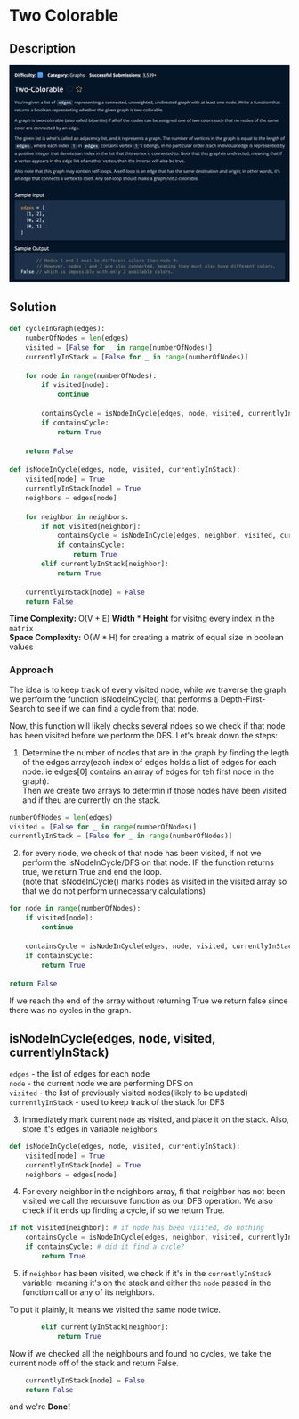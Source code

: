 # Two Colorable

## Description

![description](./desc.png)

## Solution
```py
def cycleInGraph(edges):
    numberOfNodes = len(edges)
    visited = [False for _ in range(numberOfNodes)]
    currentlyInStack = [False for _ in range(numberOfNodes)]

    for node in range(numberOfNodes):
        if visited[node]:
            continue
            
        containsCycle = isNodeInCycle(edges, node, visited, currentlyInStack)
        if containsCycle:
            return True
            
    return False

def isNodeInCycle(edges, node, visited, currentlyInStack):
    visited[node] = True
    currentlyInStack[node] = True
    neighbors = edges[node]
    
    for neighbor in neighbors:
        if not visited[neighbor]:
            containsCycle = isNodeInCycle(edges, neighbor, visited, currentlyInStack)
            if containsCycle:
                return True
        elif currentlyInStack[neighbor]:
            return True

    currentlyInStack[node] = False
    return False
```

**Time Complexity:** O(V + E) **Width** * **Height** for visitng every index in the `matrix`<br/>
**Space Complexity:** O(W * H) for creating a matrix of equal size in boolean values<br/>

### Approach

The idea is to keep track of every visited node, while we traverse the graph we perform the function isNodeInCycle() that performs a Depth-First-Search to see if we can find a cycle from that node. <br> 

Now, this function will likely checks several ndoes so we check if that node has been visited before we perform the DFS. Let's break down the steps:


1. Determine the number of nodes that are in the graph by finding the legth of the edges array(each index of edges holds a list of edges for each node. ie edges[0] contains an array of edges for teh first node in the graph). <br>
Then we create two arrays to determin if those nodes have been visited and if theu are currently on the stack.

```py
numberOfNodes = len(edges)
visited = [False for _ in range(numberOfNodes)]
currentlyInStack = [False for _ in range(numberOfNodes)]
```

2. for every node, we check of that node has been visited, if not we perform the isNodeInCycle/DFS on that node. IF the function returns true, we return True and end the loop. <br>
(note that isNodeInCycle() marks nodes as visited in the visited array so that we do not perform unnecessary calculations)

```py
for node in range(numberOfNodes):
    if visited[node]:
        continue
        
    containsCycle = isNodeInCycle(edges, node, visited, currentlyInStack)
    if containsCycle:
        return True
        
return False
```
If we reach the end of the array without returning True we return false since there was no cycles in the graph.

## isNodeInCycle(edges, node, visited, currentlyInStack)
`edges` - the list of edges for each node <br>
`node` - the current node we are performing DFS on<br>
`visited` - the list of previously visited nodes(likely to be updated)<br>
`currentlyInStack` - used to keep track of the stack for DFS<br>

3. Immediately mark current `node` as visited, and place it on the stack. Also, store it's edges in variable `neighbors`

```py
def isNodeInCycle(edges, node, visited, currentlyInStack):
    visited[node] = True
    currentlyInStack[node] = True
    neighbors = edges[node]
```

4. For every neighbor in the neighbors array, fi that neighbor has not been visited we call the recursuve function as our DFS operation. We also check if it ends up finding a cycle, if so we return True.

```py
if not visited[neighbor]: # if node has been visited, do nothing
    containsCycle = isNodeInCycle(edges, neighbor, visited, currentlyInStack)
    if containsCycle: # did it find a cycle?
        return True
```

5. if `neighbor` has been visited, we check if it's in the `currentlyInStack` variable: meaning it's on the stack and either the `node` passed in the function call or any of its neighbors. 

To put it plainly, it means we visited the same node twice.
```py
        elif currentlyInStack[neighbor]:
            return True
```

Now if we checked all the neighbours and found no cycles, we take the current node off of the stack and return False.

```py
    currentlyInStack[node] = False
    return False
```
and we're **Done!**
